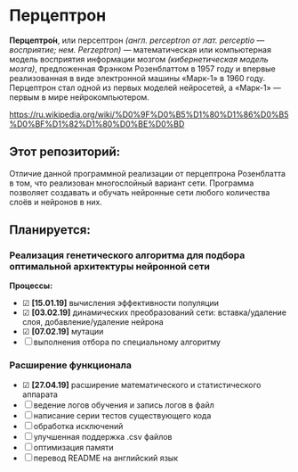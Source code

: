 # Перцептрон
**Перцептро́н**, или персептрон *(англ. perceptron от лат. perceptio — восприятие; нем. Perzeptron)* — математическая или компьютерная модель восприятия информации мозгом *(кибернетическая модель мозга)*, предложенная Фрэнком Розенблаттом в 1957 году и впервые реализованная в виде электронной машины «Марк-1» в 1960 году. Перцептрон стал одной из первых моделей нейросетей, а «Марк-1» — первым в мире нейрокомпьютером.

https://ru.wikipedia.org/wiki/%D0%9F%D0%B5%D1%80%D1%86%D0%B5%D0%BF%D1%82%D1%80%D0%BE%D0%BD

## Этот репозиторий:
Отличие данной программной реализации от перцептрона Розенблатта в том, что реализован многослойный вариант сети. Программа позволяет создавать и обучать нейронные сети любого количества слоёв и нейронов в них.




## Планируется:
 ### Реализация генетического алгоритма для подбора оптимальной архитектуры нейронной сети
   **Процессы:**
   - ☑ **[15.01.19]** вычисления эффективности популяции
   - ☑ **[03.02.19]** динамических преобразований сети: вставка/удаление слоя, добавление/удаление нейрона
   - ☑ **[07.02.19]** мутации
   - ☐ выполнения отбора по специальному алгоритму
   
 ### Расширение функционала
  - ☑ **[27.04.19]** расширение математического и статистического аппарата
  - ☐ ведение логов обучения и запись логов в файл
  - ☐ написание серии тестов существующего кода
  - ☐ обработка исключений
  - ☐ улучшенная поддержка .csv файлов
  - ☐ оптимизация памяти
  - ☐ перевод README на английский язык
